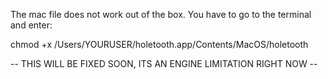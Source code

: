 The mac file does not work out of the box.
You have to go to the terminal and enter:

chmod +x /Users/YOURUSER/holetooth.app/Contents/MacOS/holetooth

-- THIS WILL BE FIXED SOON, ITS AN ENGINE LIMITATION RIGHT NOW --
